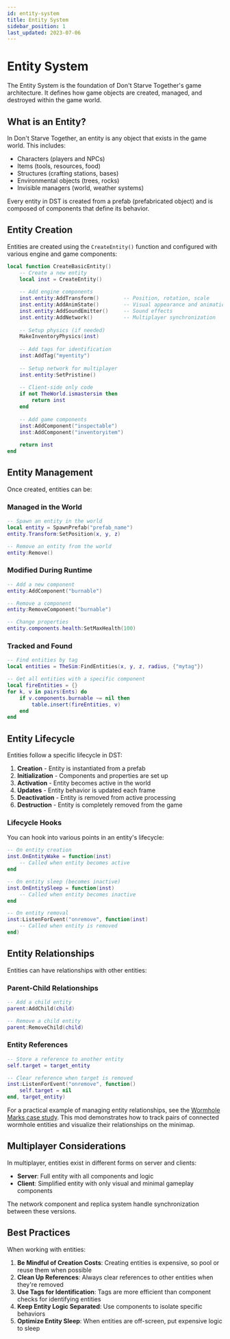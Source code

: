 ```yaml
---
id: entity-system
title: Entity System
sidebar_position: 1
last_updated: 2023-07-06
---
```


# Entity System

The Entity System is the foundation of Don't Starve Together's game architecture. It defines how game objects are created, managed, and destroyed within the game world.

## What is an Entity?

In Don't Starve Together, an entity is any object that exists in the game world. This includes:

- Characters (players and NPCs)
- Items (tools, resources, food)
- Structures (crafting stations, bases)
- Environmental objects (trees, rocks)
- Invisible managers (world, weather systems)

Every entity in DST is created from a prefab (prefabricated object) and is composed of components that define its behavior.

## Entity Creation

Entities are created using the `CreateEntity()` function and configured with various engine and game components:

```lua
local function CreateBasicEntity()
    -- Create a new entity
    local inst = CreateEntity()
    
    -- Add engine components
    inst.entity:AddTransform()        -- Position, rotation, scale
    inst.entity:AddAnimState()        -- Visual appearance and animation
    inst.entity:AddSoundEmitter()     -- Sound effects
    inst.entity:AddNetwork()          -- Multiplayer synchronization
    
    -- Setup physics (if needed)
    MakeInventoryPhysics(inst)
    
    -- Add tags for identification
    inst:AddTag("myentity")
    
    -- Setup network for multiplayer
    inst.entity:SetPristine()
    
    -- Client-side only code
    if not TheWorld.ismastersim then
        return inst
    end
    
    -- Add game components
    inst:AddComponent("inspectable")
    inst:AddComponent("inventoryitem")
    
    return inst
end
```

## Entity Management

Once created, entities can be:

### Managed in the World

```lua
-- Spawn an entity in the world
local entity = SpawnPrefab("prefab_name")
entity.Transform:SetPosition(x, y, z)

-- Remove an entity from the world
entity:Remove()
```

### Modified During Runtime

```lua
-- Add a new component
entity:AddComponent("burnable")

-- Remove a component
entity:RemoveComponent("burnable")

-- Change properties
entity.components.health:SetMaxHealth(100)
```

### Tracked and Found

```lua
-- Find entities by tag
local entities = TheSim:FindEntities(x, y, z, radius, {"mytag"})

-- Get all entities with a specific component
local fireEntities = {}
for k, v in pairs(Ents) do
    if v.components.burnable ~= nil then
        table.insert(fireEntities, v)
    end
end
```

## Entity Lifecycle

Entities follow a specific lifecycle in DST:

1. **Creation** - Entity is instantiated from a prefab
2. **Initialization** - Components and properties are set up
3. **Activation** - Entity becomes active in the world
4. **Updates** - Entity behavior is updated each frame
5. **Deactivation** - Entity is removed from active processing
6. **Destruction** - Entity is completely removed from the game

### Lifecycle Hooks

You can hook into various points in an entity's lifecycle:

```lua
-- On entity creation
inst.OnEntityWake = function(inst)
    -- Called when entity becomes active
end

-- On entity sleep (becomes inactive)
inst.OnEntitySleep = function(inst)
    -- Called when entity becomes inactive
end

-- On entity removal
inst:ListenForEvent("onremove", function(inst)
    -- Called when entity is removed
end)
```

## Entity Relationships

Entities can have relationships with other entities:

### Parent-Child Relationships

```lua
-- Add a child entity
parent:AddChild(child)

-- Remove a child entity
parent:RemoveChild(child)
```

### Entity References

```lua
-- Store a reference to another entity
self.target = target_entity

-- Clear reference when target is removed
inst:ListenForEvent("onremove", function()
    self.target = nil
end, target_entity)
```

For a practical example of managing entity relationships, see the [Wormhole Marks case study](../examples/case-wormhole.md). This mod demonstrates how to track pairs of connected wormhole entities and visualize their relationships on the minimap.

## Multiplayer Considerations

In multiplayer, entities exist in different forms on server and clients:

- **Server**: Full entity with all components and logic
- **Client**: Simplified entity with only visual and minimal gameplay components

The network component and replica system handle synchronization between these versions.

## Best Practices

When working with entities:

1. **Be Mindful of Creation Costs**: Creating entities is expensive, so pool or reuse them when possible
2. **Clean Up References**: Always clear references to other entities when they're removed
3. **Use Tags for Identification**: Tags are more efficient than component checks for identifying entities
4. **Keep Entity Logic Separated**: Use components to isolate specific behaviors
5. **Optimize Entity Sleep**: When entities are off-screen, put expensive logic to sleep 
